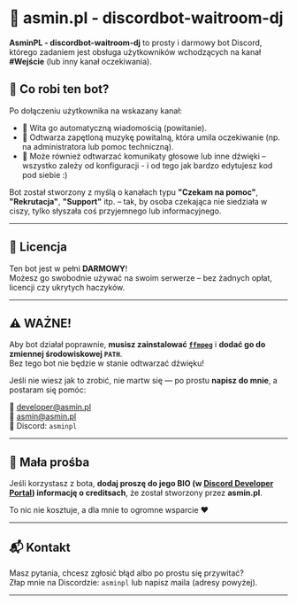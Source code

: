 # 🤖 asmin.pl - discordbot-waitroom-dj

**AsminPL - discordbot-waitroom-dj** to prosty i darmowy bot Discord, którego zadaniem jest obsługa użytkowników wchodzących na kanał **#Wejście** (lub inny kanał oczekiwania).

## 🔧 Co robi ten bot?

Po dołączeniu użytkownika na wskazany kanał:
- 💬 Wita go automatyczną wiadomością (powitanie).
- 🎵 Odtwarza zapętloną muzykę powitalną, która umila oczekiwanie (np. na administratora lub pomoc techniczną).
- 📢 Może również odtwarzać komunikaty głosowe lub inne dźwięki – wszystko zależy od konfiguracji - i od tego jak bardzo edytujesz kod pod siebie :)

Bot został stworzony z myślą o kanałach typu **"Czekam na pomoc"**, **"Rekrutacja"**, **"Support"** itp. – tak, by osoba czekająca nie siedziała w ciszy, tylko słyszała coś przyjemnego lub informacyjnego.

---

## 💸 Licencja

Ten bot jest w pełni **DARMOWY**!  
Możesz go swobodnie używać na swoim serwerze – bez żadnych opłat, licencji czy ukrytych haczyków.

---

## ⚠️ WAŻNE!

Aby bot działał poprawnie, **musisz zainstalować [`ffmpeg`](https://ffmpeg.org/download.html)** i **dodać go do zmiennej środowiskowej `PATH`**.  
Bez tego bot nie będzie w stanie odtwarzać dźwięku!

Jeśli nie wiesz jak to zrobić, nie martw się — po prostu **napisz do mnie**, a postaram się pomóc:

📧 developer@asmin.pl  
📧 asmin@asmin.pl  
💬 Discord: `asminpl`

---

## 🙏 Mała prośba

Jeśli korzystasz z bota, **dodaj proszę do jego BIO (w [Discord Developer Portal](https://discord.com/developers/applications)) informację o creditsach**, że został stworzony przez **asmin.pl**.  

To nic nie kosztuje, a dla mnie to ogromne wsparcie ❤️

---

## 📬 Kontakt

Masz pytania, chcesz zgłosić błąd albo po prostu się przywitać?  
Złap mnie na Discordzie: `asminpl` lub napisz maila (adresy powyżej).

---
